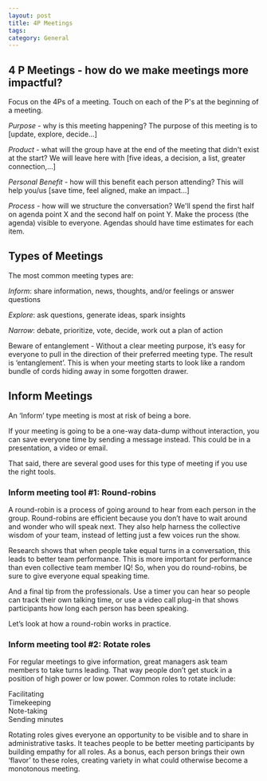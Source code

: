 ```yaml
---
layout: post
title: 4P Meetings
tags: 
category: General
---
```


## 4 P Meetings - how do we make meetings more impactful?

Focus on the 4Ps of a meeting. Touch on each of the P's at the beginning of a meeting.   

*Purpose* - why is this meeting happening? The purpose of this meeting is to [update, explore, decide...]  

*Product* - what will the group have at the end of the meeting that didn't exist at the start? We will leave here with [five ideas, a decision, a list, greater connection,...]  

*Personal Benefit* - how will this benefit each person attending? This will help you/us [save time, feel aligned, make an impact...]  

*Process* -  how will we structure the conversation? We'll spend the first half on agenda point X and the second half on point Y. Make the process (the agenda) visible to everyone. Agendas should have time estimates for each item.  

## Types of Meetings

The most common meeting types are:

*Inform*: share information, news, thoughts, and/or feelings or answer questions

*Explore*: ask questions, generate ideas, spark insights

*Narrow*: debate, prioritize, vote, decide, work out a plan of action

Beware of entanglement - Without a clear meeting purpose, it’s easy for everyone to pull in the direction of their preferred meeting type. The result is ‘entanglement’. This is when your meeting starts to look like a random bundle of cords hiding away in some forgotten drawer.

## Inform Meetings

An ‘Inform’ type meeting is most at risk of being a bore.

If your meeting is going to be a one-way data-dump without interaction, you can save everyone time by sending a message instead. This could be in a presentation, a video or email. 

That said, there are several good uses for this type of meeting if you use the right tools.

### Inform meeting tool #1: Round-robins

A round-robin is a process of going around to hear from each person in the group. Round-robins are efficient because you don’t have to wait around and wonder who will speak next. They also help harness the collective wisdom of your team, instead of letting just a few voices run the show.

Research shows that when people take equal turns in a conversation, this leads to better team performance. This is more important for performance than even collective team member IQ! So, when you do round-robins, be sure to give everyone equal speaking time.

And a final tip from the professionals. Use a timer you can hear so people can track their own talking time, or use a video call plug-in that shows participants how long each person has been speaking.

Let’s look at how a round-robin works in practice.

### Inform meeting tool #2: Rotate roles

For regular meetings to give information, great managers ask team members to take turns leading. That way people don’t get stuck in a position of high power or low power. Common roles to rotate include:

Facilitating  
Timekeeping  
Note-taking  
Sending minutes  

Rotating roles gives everyone an opportunity to be visible and to share in administrative tasks. It teaches people to be better meeting participants by building empathy for all roles. As a bonus, each person brings their own ‘flavor’ to these roles, creating variety in what could otherwise become a monotonous meeting.


